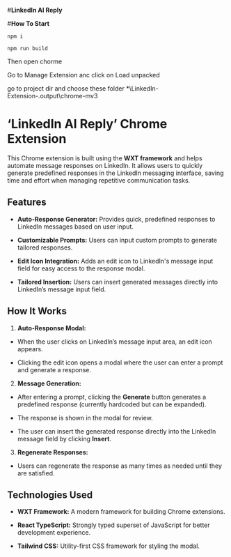 #**LinkedIn AI Reply**

#**How To Start**

`npm i`

 `npm run build`

Then open chorme

Go to Manage Extension anc click on Load unpacked

go to project dir and choose these folder *\LinkedIn-Extension-\.output\chrome-mv3

  

# ‘LinkedIn AI Reply’ Chrome Extension

  

This Chrome extension is built using the **WXT framework** and helps automate message responses on LinkedIn. It allows users to quickly generate predefined responses in the LinkedIn messaging interface, saving time and effort when managing repetitive communication tasks.

  

## Features

  

-  **Auto-Response Generator:** Provides quick, predefined responses to LinkedIn messages based on user input.

-  **Customizable Prompts:** Users can input custom prompts to generate tailored responses.

-  **Edit Icon Integration:** Adds an edit icon to LinkedIn's message input field for easy access to the response modal.

-  **Tailored Insertion:** Users can insert generated messages directly into LinkedIn’s message input field.

  

## How It Works

  

1.  **Auto-Response Modal:**

- When the user clicks on LinkedIn’s message input area, an edit icon appears.

- Clicking the edit icon opens a modal where the user can enter a prompt and generate a response.

2.  **Message Generation:**

- After entering a prompt, clicking the **Generate** button generates a predefined response (currently hardcoded but can be expanded).

- The response is shown in the modal for review.

- The user can insert the generated response directly into the LinkedIn message field by clicking **Insert**.

  

3.  **Regenerate Responses:**

- Users can regenerate the response as many times as needed until they are satisfied.

  

## Technologies Used

  

-  **WXT Framework:** A modern framework for building Chrome extensions.

-  **React TypeScript:** Strongly typed superset of JavaScript for better development experience.

-  **Tailwind CSS:** Utility-first CSS framework for styling the modal.
